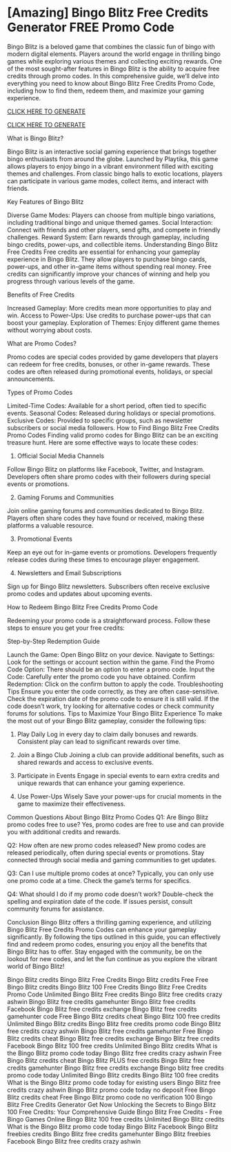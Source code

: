# [Amazing] Bingo Blitz Free Credits Generator FREE Promo Code


Bingo Blitz is a beloved game that combines the classic fun of bingo with modern digital elements. Players around the world engage in thrilling bingo games while exploring various themes and collecting exciting rewards. One of the most sought-after features in Bingo Blitz is the ability to acquire free credits through promo codes. In this comprehensive guide, we’ll delve into everything you need to know about Bingo Blitz Free Credits Promo Code, including how to find them, redeem them, and maximize your gaming experience.

 [CLICK HERE TO GENERATE](https://appbitly.com/bingo-new)

 [CLICK HERE TO GENERATE](https://appbitly.com/bingo-new)


What is Bingo Blitz?

Bingo Blitz is an interactive social gaming experience that brings together bingo enthusiasts from around the globe. Launched by Playtika, this game allows players to enjoy bingo in a vibrant environment filled with exciting themes and challenges. From classic bingo halls to exotic locations, players can participate in various game modes, collect items, and interact with friends.

Key Features of Bingo Blitz

Diverse Game Modes: Players can choose from multiple bingo variations, including traditional bingo and unique themed games.
Social Interaction: Connect with friends and other players, send gifts, and compete in friendly challenges.
Reward System: Earn rewards through gameplay, including bingo credits, power-ups, and collectible items.
Understanding Bingo Blitz Free Credits
Free credits are essential for enhancing your gameplay experience in Bingo Blitz. They allow players to purchase bingo cards, power-ups, and other in-game items without spending real money. Free credits can significantly improve your chances of winning and help you progress through various levels of the game.

Benefits of Free Credits

Increased Gameplay: More credits mean more opportunities to play and win.
Access to Power-Ups: Use credits to purchase power-ups that can boost your gameplay.
Exploration of Themes: Enjoy different game themes without worrying about costs.

What are Promo Codes?

Promo codes are special codes provided by game developers that players can redeem for free credits, bonuses, or other in-game rewards. These codes are often released during promotional events, holidays, or special announcements.

Types of Promo Codes

Limited-Time Codes: Available for a short period, often tied to specific events.
Seasonal Codes: Released during holidays or special promotions.
Exclusive Codes: Provided to specific groups, such as newsletter subscribers or social media followers.
How to Find Bingo Blitz Free Credits Promo Codes
Finding valid promo codes for Bingo Blitz can be an exciting treasure hunt. Here are some effective ways to locate these codes:

1. Official Social Media Channels

Follow Bingo Blitz on platforms like Facebook, Twitter, and Instagram. Developers often share promo codes with their followers during special events or promotions.

2. Gaming Forums and Communities

Join online gaming forums and communities dedicated to Bingo Blitz. Players often share codes they have found or received, making these platforms a valuable resource.

3. Promotional Events

Keep an eye out for in-game events or promotions. Developers frequently release codes during these times to encourage player engagement.

4. Newsletters and Email Subscriptions

Sign up for Bingo Blitz newsletters. Subscribers often receive exclusive promo codes and updates about upcoming events.

How to Redeem Bingo Blitz Free Credits Promo Code

Redeeming your promo code is a straightforward process. Follow these steps to ensure you get your free credits:

Step-by-Step Redemption Guide

Launch the Game: Open Bingo Blitz on your device.
Navigate to Settings: Look for the settings or account section within the game.
Find the Promo Code Option: There should be an option to enter a promo code.
Input the Code: Carefully enter the promo code you have obtained.
Confirm Redemption: Click on the confirm button to apply the code.
Troubleshooting Tips
Ensure you enter the code correctly, as they are often case-sensitive.
Check the expiration date of the promo code to ensure it is still valid.
If the code doesn’t work, try looking for alternative codes or check community forums for solutions.
Tips to Maximize Your Bingo Blitz Experience
To make the most out of your Bingo Blitz gameplay, consider the following tips:

1. Play Daily
Log in every day to claim daily bonuses and rewards. Consistent play can lead to significant rewards over time.

2. Join a Bingo Club
Joining a club can provide additional benefits, such as shared rewards and access to exclusive events.

3. Participate in Events
Engage in special events to earn extra credits and unique rewards that can enhance your gaming experience.

4. Use Power-Ups Wisely
Save your power-ups for crucial moments in the game to maximize their effectiveness.

Common Questions About Bingo Blitz Promo Codes
Q1: Are Bingo Blitz promo codes free to use?
Yes, promo codes are free to use and can provide you with additional credits and rewards.

Q2: How often are new promo codes released?
New promo codes are released periodically, often during special events or promotions. Stay connected through social media and gaming communities to get updates.

Q3: Can I use multiple promo codes at once?
Typically, you can only use one promo code at a time. Check the game’s terms for specifics.

Q4: What should I do if my promo code doesn’t work?
Double-check the spelling and expiration date of the code. If issues persist, consult community forums for assistance.

Conclusion
Bingo Blitz offers a thrilling gaming experience, and utilizing Bingo Blitz Free Credits Promo Codes can enhance your gameplay significantly. By following the tips outlined in this guide, you can effectively find and redeem promo codes, ensuring you enjoy all the benefits that Bingo Blitz has to offer. Stay engaged with the community, be on the lookout for new codes, and let the fun continue as you explore the vibrant world of Bingo Blitz!

Bingo Blitz credits Bingo Blitz Free Credits Bingo Blitz credits Free Free Bingo Blitz credits Bingo Blitz 100 Free Credits Bingo Blitz Free Credits Promo Code Unlimited Bingo Blitz Free credits Bingo Blitz free credits crazy ashwin Bingo Blitz free credits gamehunter Bingo Blitz free credits Facebook Bingo Blitz free credits exchange Bingo Blitz free credits gamehunter code Free Bingo Blitz credits cheat Bingo Blitz 100 free credits Unlimited Bingo Blitz credits Bingo Blitz free credits promo code Bingo Blitz free credits crazy ashwin Bingo Blitz free credits gamehunter Free Bingo Blitz credits cheat Bingo Blitz free credits exchange Bingo Blitz free credits Facebook Bingo Blitz 100 free credits Unlimited Bingo Blitz credits What is the Bingo Blitz promo code today Bingo Blitz free credits crazy ashwin Free Bingo Blitz credits cheat Bingo Blitz PLUS free credits Bingo Blitz free credits gamehunter Bingo Blitz free credits exchange Bingo blitz free credits promo code today Unlimited Bingo Blitz credits Bingo Blitz 100 free credits What is the Bingo Blitz promo code today for existing users Bingo Blitz free credits crazy ashwin Bingo Blitz promo code today no deposit Free Bingo Blitz credits cheat Free Bingo Blitz promo code no verification 100 Bingo Blitz Free Credits Generator Get Now Unlocking the Secrets to Bingo Blitz 100 Free Credits: Your Comprehensive Guide Bingo Blitz Free Credits - Free Bingo Games Online Bingo Blitz 100 free credits Unlimited Bingo Blitz credits What is the Bingo Blitz promo code today Bingo Blitz Facebook Bingo Blitz freebies credits Bingo Blitz free credits gamehunter Bingo Blitz freebies Facebook Bingo Blitz free credits crazy ashwin
